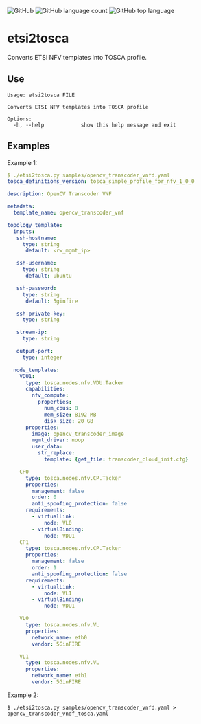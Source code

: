 ![GitHub](https://img.shields.io/github/license/josecastillolema/etsi2tosca)
![GitHub language count](https://img.shields.io/github/languages/count/josecastillolema/etsi2tosca)
![GitHub top language](https://img.shields.io/github/languages/top/josecastillolema/etsi2tosca)

# etsi2tosca
Converts ETSI NFV templates into TOSCA profile.

Use
--------------
```
Usage: etsi2tosca FILE

Converts ETSI NFV templates into TOSCA profile

Options:
  -h, --help            show this help message and exit
```

Examples
--------------

Example 1:
```yaml
$ ./etsi2tosca.py samples/opencv_transcoder_vnfd.yaml 
tosca_definitions_version: tosca_simple_profile_for_nfv_1_0_0

description: OpenCV Transcoder VNF

metadata:
  template_name: opencv_transcoder_vnf

topology_template:
  inputs:
   ssh-hostname:
     type: string
      default: <rw_mgmt_ip>

   ssh-username:
     type: string
      default: ubuntu

   ssh-password:
     type: string
      default: 5ginfire

   ssh-private-key:
     type: string

   stream-ip:
     type: string

   output-port:
     type: integer

  node_templates:
    VDU1:
      type: tosca.nodes.nfv.VDU.Tacker
      capabilities:
        nfv_compute:
          properties:
            num_cpus: 8
            mem_size: 8192 MB
            disk_size: 20 GB
      properties:
        image: opencv_transcoder_image
        mgmt_driver: noop
        user_data:
          str_replace:
            template: {get_file: transcoder_cloud_init.cfg}

    CP0
      type: tosca.nodes.nfv.CP.Tacker
      properties:
        management: false
        order: 0
        anti_spoofing_protection: false
      requirements:
        - virtualLink:
            node: VL0
        - virtualBinding:
            node: VDU1
    CP1
      type: tosca.nodes.nfv.CP.Tacker
      properties:
        management: false
        order: 1
        anti_spoofing_protection: false
      requirements:
        - virtualLink:
            node: VL1
        - virtualBinding:
            node: VDU1

    VL0
      type: tosca.nodes.nfv.VL
      properties:
        network_name: eth0
        vendor: 5GinFIRE

    VL1
      type: tosca.nodes.nfv.VL
      properties:
        network_name: eth1
        vendor: 5GinFIRE
```

Example 2:
```
$ ./etsi2tosca.py samples/opencv_transcoder_vnfd.yaml > opencv_transcoder_vndf_tosca.yaml
```
